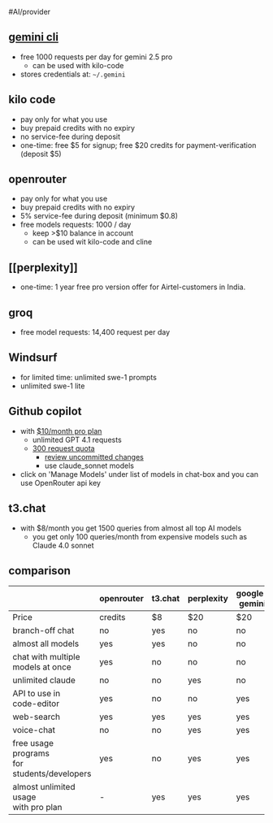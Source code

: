 #AI/provider

## [gemini cli](https://github.com/google-gemini/gemini-cli)
- free 1000 requests per day for gemini 2.5 pro
	- can be used with kilo-code
- stores credentials at: `~/.gemini`

## kilo code
- pay only for what you use
- buy prepaid credits with no expiry
- no service-fee during deposit
- one-time: free $5 for signup; free $20 credits for payment-verification (deposit $5)
## openrouter
- pay only for what you use
- buy prepaid credits with no expiry
- 5% service-fee during deposit (minimum $0.8)
- free models requests: 1000 / day
	- keep >$10 balance in account
	- can be used wit kilo-code and cline
## [[perplexity]]
- one-time: 1 year free pro version offer for Airtel-customers in India.

## groq
- free model requests: 14,400 request per day

## Windsurf
- for limited time: unlimited swe-1 prompts
- unlimited swe-1 lite

## Github copilot
- with [$10/month pro plan](https://docs.github.com/en/copilot/get-started/plans#comparing-copilot-plans)
	- unlimited GPT 4.1 requests
	- [300 request quota](https://docs.github.com/en/copilot/concepts/billing/copilot-requests#model-multipliers)
		- [review uncommitted changes](https://docs.github.com/en/copilot/concepts/code-review/code-review#code-review-monthly-quota)
		- use claude_sonnet models
- click on 'Manage Models' under list of models in chat-box and you can use OpenRouter api key

## t3.chat
- with $8/month you get 1500 queries from almost all top AI models
	- you get only 100 queries/month from expensive models such as Claude 4.0 sonnet


## comparison

|                                                | openrouter | t3.chat | perplexity | google-gemini |
| ---------------------------------------------- | ---------- | ------- | ---------- | ------------- |
| Price                                          | credits    | $8      | $20        | $20           |
| branch-off chat                                | no         | yes     | no         | no            |
| almost all models                              | yes        | yes     | no         | no            |
| chat with multiple<br>models at once           | yes        | no      | no         | no            |
| unlimited claude                               | no         | no      | yes        | no            |
| API to use in <br>code-editor                  | yes        | no      | no         | yes           |
| web-search                                     | yes        | yes     | yes        | yes           |
| voice-chat                                     | no         | no      | yes        | yes           |
| free usage programs<br>for students/developers | yes        | no      | yes        | yes           |
| almost unlimited usage <br>with pro plan       | -          | yes     | yes        | yes           |
